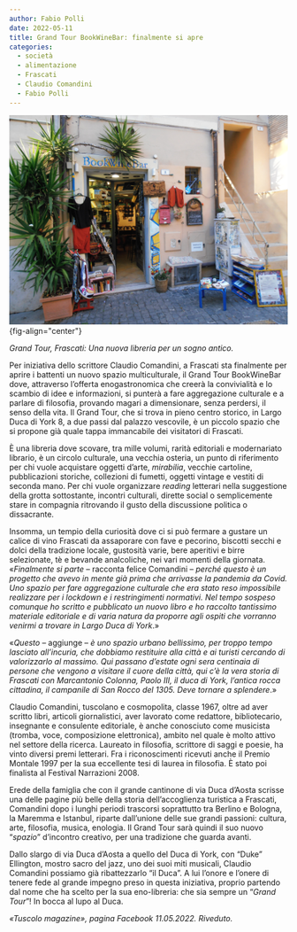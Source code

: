 ```yaml
---
author: Fabio Polli
date: 2022-05-11
title: Grand Tour BookWineBar: finalmente si apre
categories:
  - società
  - alimentazione
  - Frascati
  - Claudio Comandini
  - Fabio Polli
---
```


![](images/fuori1-01.JPG){fig-align="center"}

*Grand Tour, Frascati: Una nuova libreria per un sogno antico.*

Per iniziativa dello scrittore Claudio Comandini, a Frascati sta finalmente per aprire i battenti un nuovo spazio multiculturale, il Grand Tour BookWineBar dove, attraverso l’offerta enogastronomica che creerà la convivialità e lo scambio di idee e informazioni, si punterà a fare aggregazione culturale e a parlare di filosofia, provando magari a dimensionare, senza perdersi, il senso della vita. Il Grand Tour, che si trova in pieno centro storico, in Largo Duca di York 8, a due passi dal palazzo vescovile, è un piccolo spazio che si propone già quale tappa immancabile dei visitatori di Frascati.

È una libreria dove scovare, tra mille volumi, rarità editoriali e modernariato librario, è un circolo culturale, una vecchia osteria, un punto di riferimento per chi vuole acquistare oggetti d’arte, *mirabilia*, vecchie cartoline, pubblicazioni storiche, collezioni di fumetti, oggetti vintage e vestiti di seconda mano. Per chi vuole organizzare *reading* letterari nella suggestione della grotta sottostante, incontri culturali, dirette social o semplicemente stare in compagnia ritrovando il gusto della discussione politica o dissacrante.

Insomma, un tempio della curiosità dove ci si può fermare a gustare un calice di vino Frascati da assaporare con fave e pecorino, biscotti secchi e dolci della tradizione locale, gustosità varie, bere aperitivi e birre selezionate, tè e bevande analcoliche, nei vari momenti della giornata. «*Finalmente si parte* – racconta felice Comandini – *perché questo è un progetto che avevo in mente già prima che arrivasse la pandemia da Covid. Uno spazio per fare aggregazione culturale che era stato reso impossibile realizzare per i lockdown e i restringimenti normativi. Nel tempo sospeso comunque ho scritto e pubblicato un nuovo libro e ho raccolto tantissimo materiale editoriale e di varia natura da proporre agli ospiti che vorranno venirmi a trovare in Largo Duca di York*.»

«*Questo* – aggiunge – *è uno spazio urbano bellissimo, per troppo tempo lasciato all’incuria, che dobbiamo restituire alla città e ai turisti cercando di valorizzarlo al massimo. Qui passano d’estate ogni sera centinaia di persone che vengono a visitare il cuore della città, qui c’è la vera storia di Frascati con Marcantonio Colonna, Paolo III, il duca di York, l’antica rocca cittadina, il campanile di San Rocco del 1305. Deve tornare a splendere*.»

Claudio Comandini, tuscolano e cosmopolita, classe 1967, oltre ad aver scritto libri, articoli giornalistici, aver lavorato come redattore, bibliotecario, insegnante e consulente editoriale, è anche conosciuto come musicista (tromba, voce, composizione elettronica), ambito nel quale è molto attivo nel settore della ricerca. Laureato in filosofia, scrittore di saggi e poesie, ha vinto diversi premi letterari. Fra i riconoscimenti ricevuti anche il Premio Montale 1997 per la sua eccellente tesi di laurea in filosofia. È stato poi finalista al Festival Narrazioni 2008.

Erede della famiglia che con il grande cantinone di via Duca d’Aosta scrisse una delle pagine più belle della storia dell’accoglienza turistica a Frascati, Comandini dopo i lunghi periodi trascorsi soprattutto tra Berlino e Bologna, la Maremma e Istanbul, riparte dall’unione delle sue grandi passioni: cultura, arte, filosofia, musica, enologia. Il Grand Tour sarà quindi il suo nuovo “*spazio*” d’incontro creativo, per una tradizione che guarda avanti.

Dallo slargo di via Duca d’Aosta a quello del Duca di York, con “Duke” Ellington, mostro sacro del jazz, uno dei suoi miti musicali, Claudio Comandini possiamo già ribattezzarlo “il Duca”. A lui l’onore e l’onere di tenere fede al grande impegno preso in questa iniziativa, proprio partendo dal nome che ha scelto per la sua eno-libreria: che sia sempre un “*Grand Tour*”! In bocca al lupo al Duca.

*«Tuscolo magazine», pagina Facebook 11.05.2022. Riveduto.*
